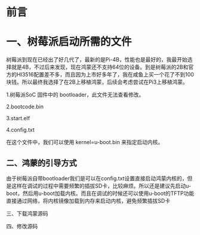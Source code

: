 # 前言







# 一、树莓派启动所需的文件

​	树莓派到现在已经出了好几代了，最新的是Pi-4B，性能也是最好的，我最开始选择就是4B，不过后来发现，现在鸿蒙还不支持64位的设备。到是树莓派的2B和官方的HI3516配置差不多，而且因为上市好多年了，我在咸鱼上买一个花了不到100块钱。所以最终我选择了在2B上移植鸿蒙，后续会考虑尝试在Pi3上移植鸿蒙。

1.树莓派SoC 固件中的 bootloader，此文件无法查看修改。

2.bootcode.bin 

3.start.elf

4.config.txt

在这个文件中，我们可以使用  kernel=u-boot.bin 来指定启动内核。

## 二、鸿蒙的引导方式

由于树莓派自带bootloader我们是可以在config.txt设置直接启动鸿蒙内核的，但是这样在调试的过程中需要频繁的插拔SD卡，比较麻烦。所以还是建议先启动u-boot，然后用u-boot加载内核。而且在调试的时候还可以使用u-boot的TFTP功能直接通过网络，将内核镜像加载到内存来启动内核，避免频繁插拔SD卡

三、下载鸿蒙源码

四、修改源码



